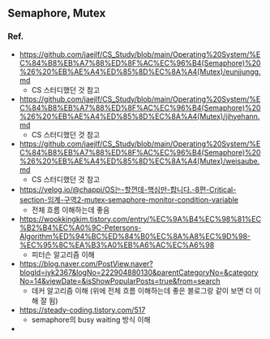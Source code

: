 ## Semaphore, Mutex

### Ref.
- https://github.com/jaejlf/CS_Study/blob/main/Operating%20System/%EC%84%B8%EB%A7%88%ED%8F%AC%EC%96%B4(Semaphore)%20%26%20%EB%AE%A4%ED%85%8D%EC%8A%A4(Mutex)/eunjjungg.md
  - CS 스터디했던 것 참고
- https://github.com/jaejlf/CS_Study/blob/main/Operating%20System/%EC%84%B8%EB%A7%88%ED%8F%AC%EC%96%B4(Semaphore)%20%26%20%EB%AE%A4%ED%85%8D%EC%8A%A4(Mutex)/jihyehann.md
  - CS 스터디했던 것 참고
- https://github.com/jaejlf/CS_Study/blob/main/Operating%20System/%EC%84%B8%EB%A7%88%ED%8F%AC%EC%96%B4(Semaphore)%20%26%20%EB%AE%A4%ED%85%8D%EC%8A%A4(Mutex)/weisaube.md
  - CS 스터디했던 것 참고
- https://velog.io/@chappi/OS는-할껀데-핵심만-합니다.-8편-Critical-section-임계-구역2-mutex-semaphore-monitor-condition-variable
  - 전체 흐름 이해하는데 좋음
- https://wookkingkim.tistory.com/entry/%EC%9A%B4%EC%98%81%EC%B2%B4%EC%A0%9C-Petersons-Algorithm%ED%94%BC%ED%84%B0%EC%8A%A8%EC%9D%98-%EC%95%8C%EA%B3%A0%EB%A6%AC%EC%A6%98
  - 피터슨 알고리즘 이해
- https://blog.naver.com/PostView.naver?blogId=jyk2367&logNo=222904880130&parentCategoryNo=&categoryNo=14&viewDate=&isShowPopularPosts=true&from=search
  - 데커 알고리즘 이해 (위에 전체 흐름 이해하는데 좋은 블로그랑 같이 보면 더 이해 잘 됨)
- https://steady-coding.tistory.com/517
  - semaphore의 busy waiting 방식 이해
- 